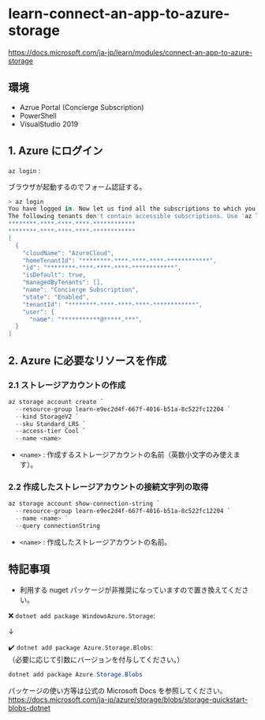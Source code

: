 ﻿# learn-connect-an-app-to-azure-storage

https://docs.microsoft.com/ja-jp/learn/modules/connect-an-app-to-azure-storage

## 環境

* Azrue Portal (Concierge Subscription)
* PowerShell
* VisualStudio 2019 

## 1. Azure にログイン

``az login`` : 

ブラウザが起動するのでフォーム認証する。  

```powershell
> az login
You have logged in. Now let us find all the subscriptions to which you have access...
The following tenants don't contain accessible subscriptions. Use 'az login --allow-no-subscriptions' to have tenant level access.
********-****-****-****-************
********-****-****-****-************
[
  {
    "cloudName": "AzureCloud",
    "homeTenantId": "********-****-****-****-************",
    "id": "********-****-****-****-************",
    "isDefault": true,
    "managedByTenants": [],
    "name": "Concierge Subscription",
    "state": "Enabled",
    "tenantId": "********-****-****-****-************",
    "user": {
      "name": "***********@*****.***",
  }
]
```

## 2. Azure に必要なリソースを作成

### 2.1 ストレージアカウントの作成

```powershell
az storage account create `
  --resource-group learn-e9ec2d4f-667f-4016-b51a-8c522fc12204 `
  --kind StorageV2 `
  --sku Standard_LRS `
  --access-tier Cool `
  --name <name>
```

* ``<name>`` : 作成するストレージアカウントの名前（英数小文字のみ使えます）。

 
### 2.2 作成したストレージアカウントの接続文字列の取得


```powershell
az storage account show-connection-string `
  --resource-group learn-e9ec2d4f-667f-4016-b51a-8c522fc12204 `
  --name <name> `
  --query connectionString
```

* ``<name>`` : 作成したストレージアカウントの名前。


## 特記事項
 

* 利用する nuget パッケージが非推奨になっていますので置き換えてください。  

:x: ``dotnet add package WindowsAzure.Storage``:  

↓    

:heavy_check_mark: ``dotnet add package Azure.Storage.Blobs``:  
（必要に応じて引数にバージョンを付与してください。）  

```powershell
dotnet add package Azure.Storage.Blobs
```

パッケージの使い方等は公式の Microsoft Docs を参照してください。  
https://docs.microsoft.com/ja-jp/azure/storage/blobs/storage-quickstart-blobs-dotnet  

